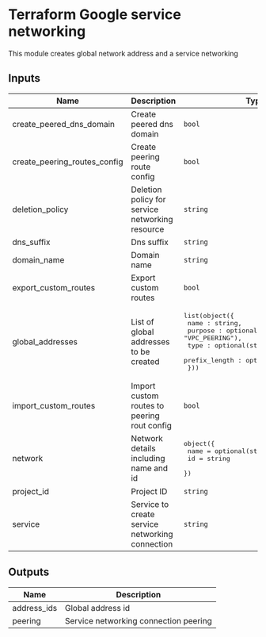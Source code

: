 # Terraform Google service networking

This module creates global network address and a service networking
<!-- BEGINNING OF PRE-COMMIT-TERRAFORM DOCS HOOK -->
## Inputs

| Name | Description | Type | Default | Required |
|------|-------------|------|---------|:--------:|
| create\_peered\_dns\_domain | Create peered dns domain | `bool` | `false` | no |
| create\_peering\_routes\_config | Create peering route config | `bool` | `false` | no |
| deletion\_policy | Deletion policy for service networking resource | `string` | `null` | no |
| dns\_suffix | Dns suffix | `string` | `null` | no |
| domain\_name | Domain name | `string` | `null` | no |
| export\_custom\_routes | Export custom routes | `bool` | `false` | no |
| global\_addresses | List of global addresses to be created | <pre>list(object({<br>    name : string,<br>    purpose : optional(string, "VPC_PEERING"),<br>    type : optional(string, "INTERNAL"),<br>    prefix_length : optional(number, 16)<br>  }))</pre> | n/a | yes |
| import\_custom\_routes | Import custom routes to peering rout config | `bool` | `false` | no |
| network | Network details including name and id | <pre>object({<br>    name = optional(string, null),<br>    id   = string<br>  })</pre> | n/a | yes |
| project\_id | Project ID | `string` | n/a | yes |
| service | Service to create service networking connection | `string` | n/a | yes |

## Outputs

| Name | Description |
|------|-------------|
| address\_ids | Global address id |
| peering | Service networking connection peering |

<!-- END OF PRE-COMMIT-TERRAFORM DOCS HOOK -->

